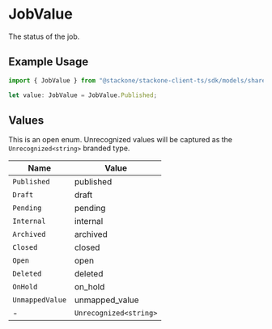 # JobValue

The status of the job.

## Example Usage

```typescript
import { JobValue } from "@stackone/stackone-client-ts/sdk/models/shared";

let value: JobValue = JobValue.Published;
```

## Values

This is an open enum. Unrecognized values will be captured as the `Unrecognized<string>` branded type.

| Name                   | Value                  |
| ---------------------- | ---------------------- |
| `Published`            | published              |
| `Draft`                | draft                  |
| `Pending`              | pending                |
| `Internal`             | internal               |
| `Archived`             | archived               |
| `Closed`               | closed                 |
| `Open`                 | open                   |
| `Deleted`              | deleted                |
| `OnHold`               | on_hold                |
| `UnmappedValue`        | unmapped_value         |
| -                      | `Unrecognized<string>` |
